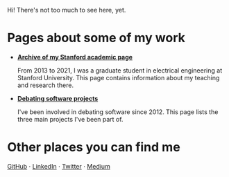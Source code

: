 Hi! There's not too much to see here, yet.

# Pages about some of my work

- **[Archive of my Stanford academic page](stanford/)**

  From 2013 to 2021, I was a graduate student in electrical engineering at Stanford University.
  This page contains information about my teaching and research there.

- **[Debating software projects](debating/)**

  I've been involved in debating software since 2012. This page lists the three main projects I've
  been part of.

# Other places you can find me

[GitHub](https://github.com/czlee) ⋅
[LinkedIn](https://www.linkedin.com/in/czlee/) ⋅
[Twitter](https://twitter.com/czczlee) ⋅
[Medium](https://czlee.medium.com)
